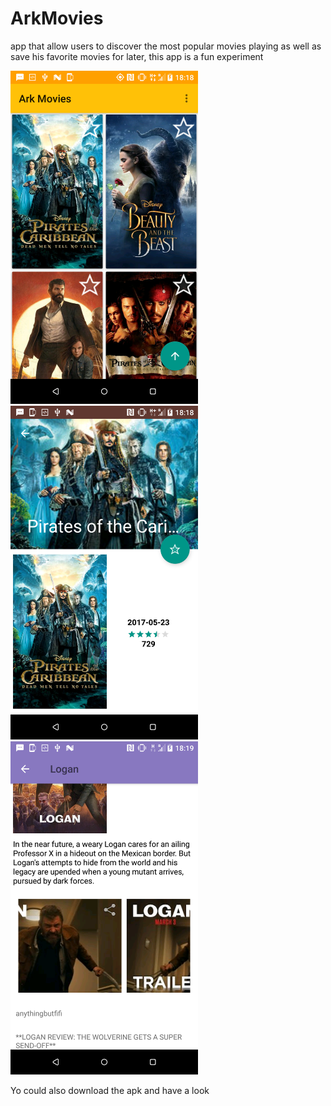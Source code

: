# ArkMovies
app that allow users to discover the most popular movies playing as well as save his favorite movies for later, this app is a fun experiment  

 <img src="https://github.com/ahmed-basyouni/ArkMovies/blob/master/Screenshot_20170604-181826.png?raw=true" width="300"/> <img src="https://github.com/ahmed-basyouni/ArkMovies/blob/master/Screenshot_20170604-181832.png?raw=true" width="300"/>  <img src="https://github.com/ahmed-basyouni/ArkMovies/blob/master/Screenshot_20170604-181905.png?raw=true" width="300"/>
 
 Yo could also download the apk and have a look
